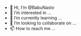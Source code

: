 - 👋 Hi, I’m @BabuNasto
- 👀 I’m interested in ...
- 🌱 I’m currently learning ...
- 💞️ I’m looking to collaborate on ...
- 📫 How to reach me ...

<!---
BabuNasto/BabuNasto is a ✨ special ✨ repository because its `README.md` (this file) appears on your GitHub profile.
You can click the Preview link to take a look at your changes.
--->
